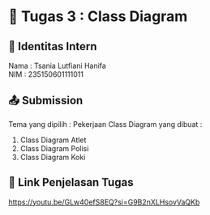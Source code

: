 # 📁 Tugas 3 : Class Diagram

## 👤 Identitas Intern
Nama : Tsania Lutfiani Hanifa            
NIM  : 235150601111011

## 📤 Submission

Tema yang dipilih : Pekerjaan
Class Diagram yang dibuat : 
1. Class Diagram Atlet
2. Class Diagram Polisi
3. Class Diagram Koki

## 🔗 Link Penjelasan Tugas

https://youtu.be/GLw40efS8EQ?si=G9B2nXLHsovVaQKb

